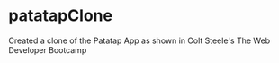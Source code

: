 # patatapClone
Created a clone of the Patatap App as shown in Colt Steele's The Web Developer Bootcamp
